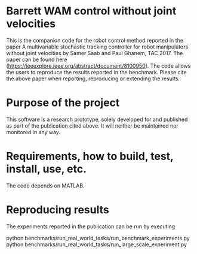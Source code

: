 # Barrett WAM control without joint velocities
This is the companion code for the robot control method reported in the paper A multivariable stochastic tracking controller for robot manipulators without joint velocities by Samer Saab and Paul Ghanem, TAC 2017. The paper can be found here (https://ieeexplore.ieee.org/abstract/document/8100950). The code allows the users to reproduce the results reported in the benchmark. Please cite the above paper when reporting, reproducing or extending the results.
# Purpose of the project
This software is a research prototype, solely developed for and published as part of the publication cited above. It will neither be maintained nor monitored in any way.
# Requirements, how to build, test, install, use, etc.
The code depends on MATLAB.
# Reproducing results
The experiments reported in the publication can be run by executing 

python benchmarks/run_real_world_tasks/run_benchmark_experiments.py
python benchmarks/run_real_world_tasks/run_large_scale_experiment.py
